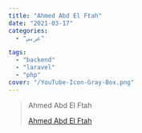 ```yaml
---
title: "Ahmed Abd El Ftah"
date: "2021-03-17"
categories:
  - "عربي"

tags:
  - "backend"
  - "laravel"
  - "php"
cover: "/YouTube-Icon-Gray-Box.png"
---
```


> Ahmed Abd El Ftah
>
> [Ahmed Abd El Ftah ](https://www.youtube.com/channel/UCrlyl0lWSxJu-RS7g7V3H8Q/playlists)
